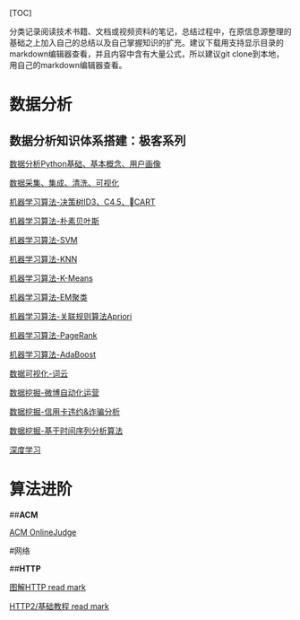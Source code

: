 [TOC]

分类记录阅读技术书籍、文档或视频资料的笔记，总结过程中，在原信息源整理的基础之上加入自己的总结以及自己掌握知识的扩充。建议下载用支持显示目录的markdown编辑器查看，并且内容中含有大量公式，所以建议git clone到本地，用自己的markdown编辑器查看。

# **数据分析**

## **数据分析知识体系搭建：极客系列**

[数据分析Python基础、基本概念、用户画像](https://github.com/onlyAngelia/Read-Mark/blob/master/数据分析/geekTime/数据分析-geekTimeNote.md)

[数据采集、集成、清洗、可视化](https://github.com/onlyAngelia/Read-Mark/blob/master/数据分析/geekTime/数据采集、集成、变换、可视化.md)

[机器学习算法-决策树ID3、C4.5、CART](https://github.com/onlyAngelia/Read-Mark/blob/master/数据分析/geekTime/决策树-ID3.C4.5CART.md)

[机器学习算法-朴素贝叶斯](https://github.com/onlyAngelia/Read-Mark/blob/master/数据分析/geekTime/朴素贝叶斯.md)

[机器学习算法-SVM](https://github.com/onlyAngelia/Read-Mark/blob/master/数据分析/geekTime/SVM.md)

[机器学习算法-KNN](https://github.com/onlyAngelia/Read-Mark/blob/master/数据分析/geekTime/KNN.md)

[机器学习算法-K-Means](https://github.com/onlyAngelia/Read-Mark/blob/master/数据分析/geekTime/K-Means.md)

[机器学习算法-EM聚类](https://github.com/onlyAngelia/Read-Mark/blob/master/数据分析/geekTime/EM聚类.md)

[机器学习算法-关联规则算法Apriori](https://github.com/onlyAngelia/Read-Mark/blob/master/数据分析/geekTime/关联规则算法-Apriori.md)

[机器学习算法-PageRank](https://github.com/onlyAngelia/Read-Mark/blob/master/数据分析/geekTime/PageRank.md)

[机器学习算法-AdaBoost](https://github.com/onlyAngelia/Read-Mark/blob/master/数据分析/geekTime/AdaBoost.md)

[数据可视化-词云](https://github.com/onlyAngelia/Read-Mark/blob/master/数据分析/geekTime/数据可视化-词云.md)

[数据挖掘-微博自动化运营](https://github.com/onlyAngelia/Read-Mark/blob/master/数据分析/geekTime/微博自动化运营.md)

[数据挖掘-信用卡违约&诈骗分析](https://github.com/onlyAngelia/Read-Mark/blob/master/数据分析/geekTime/数据挖掘-信用卡违约率.md)

[数据挖掘-基于时间序列分析算法](https://github.com/onlyAngelia/Read-Mark/blob/master/数据分析/geekTime/数据挖掘-基于时间序列分析算法.md)

[深度学习](https://github.com/onlyAngelia/Read-Mark/blob/master/数据分析/geekTime/深度学习.md)

# **算法进阶**

##**ACM**

[ACM OnlineJudge](http://acm.zju.edu.cn/onlinejudge/showProblem.do?problemId=1)

#网络

##**HTTP**

[图解HTTP read mark](https://github.com/onlyAngelia/Read-Mark/blob/master/HTTP/HTTP图解mark.md)

[HTTP2/基础教程 read mark](https://github.com/onlyAngelia/Read-Mark/blob/master/HTTP/HTTP2基础和实践.md)

